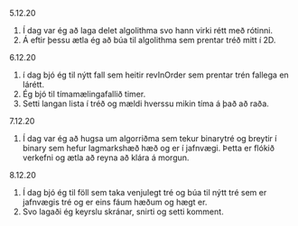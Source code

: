 5.12.20

1. Í dag var ég að laga delet algolithma svo hann virki rétt með rótinni.
2. Á eftir þessu ætla ég að búa til algolithma sem prentar tréð mitt í 2D.


6.12.20

1. í dag bjó ég til nýtt fall sem heitir revInOrder sem prentar trén fallega en lárétt.
2. Ég bjó til tímamælingafallið timer.
3. Setti langan lista í tréð og mældi hverssu mikin tíma á það að raða.

7.12.20

1. Í dag var ég að hugsa um algorriðma sem tekur binarytré og breytir í binary sem hefur lagmarkshæð hæð og er í jafnvægi. Þetta er flókið verkefni og ætla að reyna að klára á morgun.

8.12.20

1. Í dag bjó ég til föll sem taka venjulegt tré og búa til nýtt tré sem er jafnvægis tré og er eins fáum hæðum og hægt er. 
2. Svo lagaði ég keyrslu skránar, snirti og setti komment.